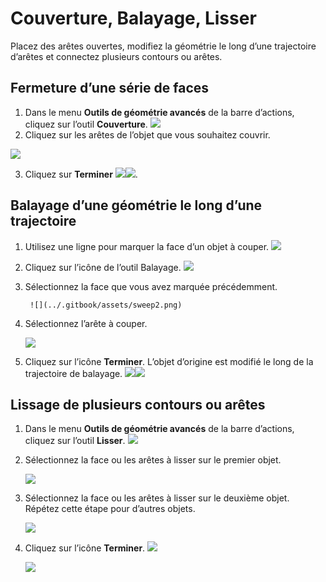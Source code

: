 # Couverture, Balayage, Lisser

Placez des arêtes ouvertes, modifiez la géométrie le long d’une trajectoire d’arêtes et connectez plusieurs contours ou arêtes.

## Fermeture d’une série de faces

1. Dans le menu **Outils de géométrie avancés** de la barre d’actions, cliquez sur l’outil **Couverture**.  ![](../.gitbook/assets/cover-tool.png)
2. Cliquez sur les arêtes de l’objet que vous souhaitez couvrir.

![](../.gitbook/assets/cover_tool1.png)

3. Cliquez sur **Terminer**    ![](../.gitbook/assets/guid-e23d787e-5f90-4de1-b690-03306f0cb4b2-low%20%281%29.png)![](../.gitbook/assets/cover-finish.PNG).

## Balayage d’une géométrie le long d’une trajectoire

1. Utilisez une ligne pour marquer la face d’un objet à couper. ![](../.gitbook/assets/sweep.png)
2. Cliquez sur l’icône de l’outil Balayage.   ![](../.gitbook/assets/sweep-tool.png)
3. Sélectionnez la face que vous avez marquée précédemment.

        ![](../.gitbook/assets/sweep2.png) 
4. Sélectionnez l’arête à couper.

   ![](../.gitbook/assets/sweep3.png)

5. Cliquez sur l’icône **Terminer**.  L’objet d’origine est modifié le long de la trajectoire de balayage. ![](../.gitbook/assets/sweep4.png)![](../.gitbook/assets/guid-e23d787e-5f90-4de1-b690-03306f0cb4b2-low%20%281%29.png)

## Lissage de plusieurs contours ou arêtes

1. Dans le menu **Outils de géométrie avancés** de la barre d’actions, cliquez sur l’outil **Lisser**.  ![](../.gitbook/assets/loft-tool.png)
2. Sélectionnez la face ou les arêtes à lisser sur le premier objet.

   ![](../.gitbook/assets/loft1.png)

3. Sélectionnez la face ou les arêtes à lisser sur le deuxième objet. Répétez cette étape pour d’autres objets.

   ![](../.gitbook/assets/loft2.png)

4. Cliquez sur l’icône **Terminer**. ![](../.gitbook/assets/guid-e23d787e-5f90-4de1-b690-03306f0cb4b2-low%20%281%29.png)

   ![](../.gitbook/assets/loft3.png)

